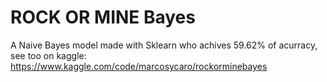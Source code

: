 # ROCK OR MINE Bayes

A Naive Bayes model made with Sklearn who achives 59.62% of acurracy, see too on kaggle: https://www.kaggle.com/code/marcosycaro/rockorminebayes